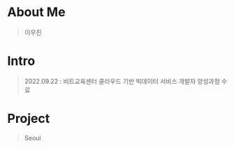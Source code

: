 # About Me
> 이우진

# Intro
> 2022.09.22 : 비트교육센터 클라우드 기반 빅데이터 서비스 개발자 양성과정 수료

# Project
> Seoul

<!--
**iuj09/iuj09** is a ✨ _special_ ✨ repository because its `README.md` (this file) appears on your GitHub profile.

Here are some ideas to get you started:

- 🔭 I’m currently working on ...
- 🌱 I’m currently learning ...
- 👯 I’m looking to collaborate on ...
- 🤔 I’m looking for help with ...
- 💬 Ask me about ...
- 📫 How to reach me: ...
- 😄 Pronouns: ...
- ⚡ Fun fact: ...
-->
